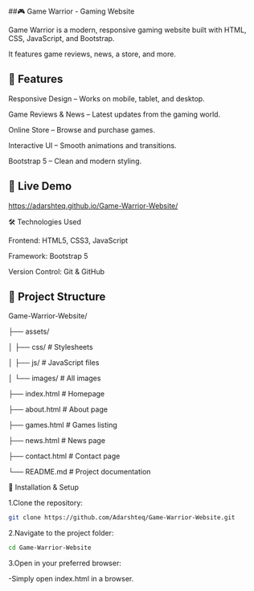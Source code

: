 ##🎮 Game Warrior - Gaming Website

Game Warrior is a modern, responsive gaming website built with HTML, CSS, JavaScript, and Bootstrap.

It features game reviews, news, a store, and more.

## 🌟 Features

Responsive Design – Works on mobile, tablet, and desktop.

Game Reviews & News – Latest updates from the gaming world.

Online Store – Browse and purchase games.

Interactive UI – Smooth animations and transitions.

Bootstrap 5 – Clean and modern styling.

## 🚀 Live Demo

https://adarshteq.github.io/Game-Warrior-Website/

🛠️ Technologies Used

Frontend: HTML5, CSS3, JavaScript

Framework: Bootstrap 5

Version Control: Git & GitHub

## 📂 Project Structure

Game-Warrior-Website/

├── assets/

│   ├── css/       # Stylesheets

│   ├── js/        # JavaScript files

│   └── images/    # All images

├── index.html     # Homepage

├── about.html     # About page

├── games.html     # Games listing

├── news.html      # News page

├── contact.html   # Contact page

└── README.md      # Project documentation

🔧 Installation & Setup

1.Clone the repository:

```bash
git clone https://github.com/Adarshteq/Game-Warrior-Website.git
```

2.Navigate to the project folder:

```bash
cd Game-Warrior-Website
```

3.Open in your preferred browser:

  -Simply open index.html in a browser.
